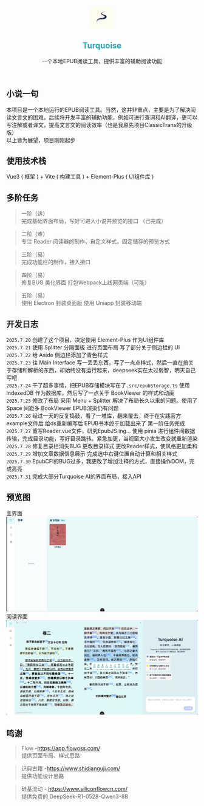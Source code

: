 <br>
<p align="center">
  <a >
    <img src="public/favicon.ico" alt="Logo" width="60" height="60">
  </a>
  <h2 align="center" style="color: #2ca7b7ff;">Turquoise</h3>
  <p align="center">
    一个本地EPUB阅读工具，提供丰富的辅助阅读功能
  </p>
</p>

<br>

## 小说一句
本项目是一个本地运行的EPUB阅读工具。当然，这并非重点，主要是为了解决阅读文言文的困难，后续将开发丰富的辅助功能，例如可进行查词和AI翻译，更可以写注解或者译文，提高文言文的阅读效率（也是我原先项目ClassicTrans的升级版）  
以上皆为展望，项目刚刚起步  

## 使用技术栈
Vue3 ( 框架 ) + Vite ( 构建工具 ) + Element-Plus ( UI组件库 )


## 多阶任务
> 一阶（适）  
> 完成基础界面布局，写好可进入小说并预览的接口 （已完成）

> 二阶（难）  
> 专注 Reader 阅读器的制作，自定义样式，固定储存的预览方式

> 三阶（易）  
> 完成功能栏的制作，接入接口

> 四阶（易）  
> 修复BUG 美化界面 打包Webpack上线网页端（可能）

> 五阶（易）  
> 使用 Electron 封装桌面版 使用 Uniapp 封装移动端
## 开发日志
`2025.7.20` 创建了这个项目，决定使用 Element-Plus 作为UI组件库  
`2025.7.21` 使用 Splitter 分隔面板 进行页面布局 写了部分关于侧边栏的 UI   
`2025.7.22` 给 Aside 侧边栏添加了青色样式  
`2025.7.23` 往 Main Interface 写一丢丢东西，写了一点点样式，然后一直在搞关于存储和解析的东西，却始终没有运行起来，deepseek实在太过弱智，明天自己写吧  
`2025.7.24` 干了超多事情，把EPUB存储模块写在了`.src/epubStorage.ts` 使用 IndexedDB 作为数据库，然后写了一点关于 BookViewer 的样式和动画  
`2025.7.25` 修改了布局 采用 Menu + Splitter 解决了布局长久以来的问题。使用了 Space 间距多 BookViewer  EPUB渲染仍有问题  
`2025.7.26` 经过一天的反复捣鼓，看了一堆库，翻来覆去，终于在实践官方example文件后 给ds重新编写后 EPUB书本终于加载出来了 第一阶任务完成   
`2025.7.27` 重写Reader.vue文件，研究EpubJS ing... 使用 pinia 进行组件间数据传输，完成目录功能，写好目录跳转。紧急加更，当视窗大小发生改变就重新渲染  
`2025.7.28` 修复目录栏消失BUG 更改目录样式 更改Reader样式，使风格更加柔和
`2025.7.29` 增加文章数据信息展示 完成选中右键位置自动计算和相关样式  
`2025.7.30` EpubCFI的BUG过多，我更改了增加注释的方式，直接操作DOM，完成高亮  
`2025.7.31` 完成大部分Turquoise AI的界面布局，接入API

## 预览图
主界面
<img src="public/progress.png" alt="progress" >  
阅读界面
<img src="public/progress2.png" alt="progress" >  


## 鸣谢
> Flow -https://app.flowoss.com/  
> 提供页面布局、样式思路

>识典古籍 -https://www.shidianguji.com/  
>提供功能设计思路

>硅基流动 - https://www.siliconflowcn.com/  
>提供免费的 DeepSeek-R1-0528-Qwen3-8B